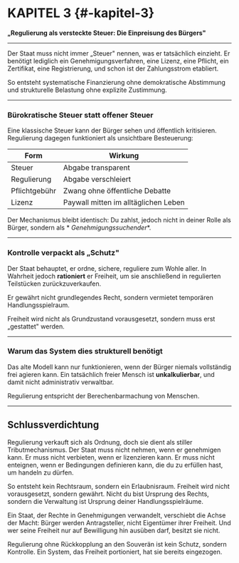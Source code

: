 # KAPITEL 3 {#-kapitel-3}

**„Regulierung als versteckte Steuer: Die Einpreisung des Bürgers"**

***

Der Staat muss nicht immer „Steuer" nennen, was er tatsächlich einzieht. Er benötigt lediglich ein
Genehmigungsverfahren, eine Lizenz, eine Pflicht, ein Zertifikat, eine Registrierung, und schon ist der Zahlungsstrom
etabliert.

So entsteht systematische Finanzierung ohne demokratische Abstimmung und strukturelle Belastung ohne explizite
Zustimmung.

***

### Bürokratische Steuer statt offener Steuer

Eine klassische Steuer kann der Bürger sehen und öffentlich kritisieren. Regulierung dagegen funktioniert als
unsichtbare Besteuerung:

| Form          | Wirkung                              |
|---------------|--------------------------------------|
| Steuer        | Abgabe transparent                   |
| Regulierung   | Abgabe verschleiert                  |
| Pflichtgebühr | Zwang ohne öffentliche Debatte       |
| Lizenz        | Paywall mitten im alltäglichen Leben |

Der Mechanismus bleibt identisch: Du zahlst, jedoch nicht in deiner Rolle als Bürger, sondern als *
*Genehmigungssuchender**.

***

### Kontrolle verpackt als „Schutz"

Der Staat behauptet, er ordne, sichere, reguliere zum Wohle aller. In Wahrheit jedoch **rationiert** er Freiheit, um sie
anschließend in regulierten Teilstücken zurückzuverkaufen.

Er gewährt nicht grundlegendes Recht, sondern vermietet temporären Handlungsspielraum.

Freiheit wird nicht als Grundzustand vorausgesetzt, sondern muss erst „gestattet" werden.

***

### Warum das System dies strukturell benötigt

Das alte Modell kann nur funktionieren, wenn der Bürger niemals vollständig frei agieren kann. Ein tatsächlich freier
Mensch ist **unkalkulierbar**, und damit nicht administrativ verwaltbar.

Regulierung entspricht der Berechenbarmachung von Menschen.

***

## **Schlussverdichtung**

Regulierung verkauft sich als Ordnung, doch sie dient als stiller Tributmechanismus.
Der Staat muss nicht nehmen, wenn er genehmigen kann. Er muss nicht verbieten, wenn er lizenzieren kann. Er muss nicht
enteignen, wenn er Bedingungen definieren kann, die du zu erfüllen hast, um handeln zu dürfen.

So entsteht kein Rechtsraum, sondern ein Erlaubnisraum.
Freiheit wird nicht vorausgesetzt, sondern gewährt.
Nicht du bist Ursprung des Rechts, sondern die Verwaltung ist Ursprung deiner Handlungsspielräume.

Ein Staat, der Rechte in Genehmigungen verwandelt, verschiebt die Achse der Macht:
Bürger werden Antragsteller, nicht Eigentümer ihrer Freiheit.
Und wer seine Freiheit nur auf Bewilligung hin ausüben darf, besitzt sie nicht.

Regulierung ohne Rückkopplung an den Souverän ist kein Schutz, sondern Kontrolle.
Ein System, das Freiheit portioniert, hat sie bereits eingezogen.

